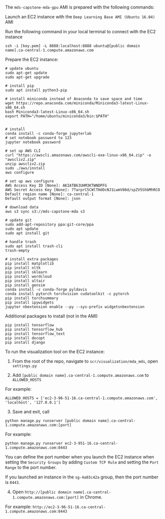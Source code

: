 
The `mds-capstone-mda-gpu` AMI is prepared with the following commands:

Launch an EC2 instance with the `Deep Learning Base AMI (Ubuntu 16.04)` AMI

Run the following command in your local terminal to connect with the EC2 instance

```
ssh -i [key.pem] -L 8888:localhost:8888 ubuntu@[public domain name].ca-central-1.compute.amazonaws.com
```

Prepare the EC2 instance:

```
# update ubuntu
sudo apt-get update
sudo apt-get upgrade

# install pip
sudo apt install python3-pip

# install miniconda instead of Anaconda to save space and time
wget https://repo.anaconda.com/miniconda/Miniconda3-latest-Linux-x86_64.sh
bash Miniconda3-latest-Linux-x86_64.sh
export PATH="/home/ubuntu/miniconda3/bin:$PATH"


# install
conda install -c conda-forge jupyterlab
# set notebook password to 123
jupyter notebook password

# set up AWS CLI
curl "https://awscli.amazonaws.com/awscli-exe-linux-x86_64.zip" -o "awscliv2.zip"
unzip awscliv2.zip
sudo ./aws/install
aws configure

# set up aws configure
AWS Access Key ID [None]: AKIATB63UHM3KTWNDPFG
AWS Secret Access Key [None]: 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
Default region name [None]: ca-central-1
Default output format [None]: json

# download data
aws s3 sync s3://mds-capstone-mda s3

# update git
sudo add-apt-repository ppa:git-core/ppa 
sudo apt update
sudo apt install git

# handle trash
sudo apt install trash-cli
trash-empty

# install extra packages
pip install matplotlib
pip install nltk
pip install sklearn
pip install wordcloud
pip install altair
pip install gensim
conda install -c conda-forge pyldavis
conda install pytorch torchvision cudatoolkit -c pytorch
pip install torchsummary
pip install ipywidgets
jupyter nbextension enable --py --sys-prefix widgetsnbextension
```

Additional packages to install (not in the AMI)

```
pip install tensorflow
pip install tensorflow_hub
pip install tensorflow_text
pip install docopt
pip install django
```

To run the visualization tool on the EC2 instance:

1. From the root of the repo, navigate to `scr/visualization/mda_mds`, open `settings.py`

2. Add `[public domain name].ca-central-1.compute.amazonaws.com` to `ALLOWED_HOSTS`

For example:

```
ALLOWED_HOSTS = ['ec2-3-96-51-16.ca-central-1.compute.amazonaws.com', 'localhost', '127.0.0.1']
```

3. Save and exit, call

```
python manage.py runserver [public domain name].ca-central-1.compute.amazonaws.com:[port]
```

For example:

```
python manage.py runserver ec2-3-951-16.ca-central-1.compute.amazonaws.com:8443
```

You can define the port number when you launch the EC2 instance when setting the `Security Groups` by adding `Custom TCP Rule` and setting the `Port Range` to the port number.

If you launched an instance in the `sg-4a03c42a` group, then the port number is `8443`.

4. Open `http://[public domain name].ca-central-1.compute.amazonaws.com:[port]` in Chrome.

For example: `http://ec2-3-96-51-16.ca-central-1.compute.amazonaws.com:8443`
